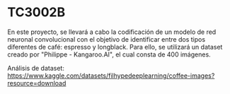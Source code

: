 # TC3002B

En este proyecto, se llevará a cabo la codificación de un modelo de red neuronal convolucional con el objetivo de identificar entre dos tipos diferentes de café: espresso y longblack. Para ello, se utilizará un dataset creado por "Philippe - Kangaroo.AI", el cual consta de 400 imágenes.

Análisis de dataset: https://www.kaggle.com/datasets/filhypedeeplearning/coffee-images?resource=download
